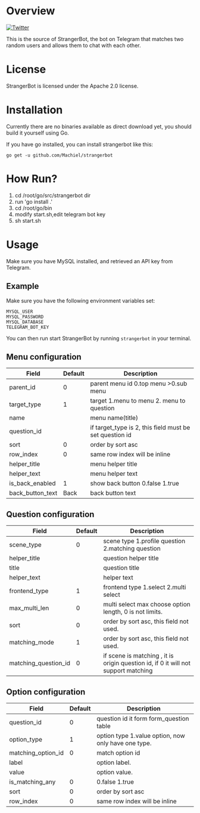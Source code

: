 # Overview
[![Twitter](https://img.shields.io/badge/author-%40MachielMolenaar-blue.svg)](https://twitter.com/MachielMolenaar)

This is the source of StrangerBot, the bot on Telegram that matches two random
users and allows them to chat with each other.

# License
StrangerBot is licensed under the Apache 2.0 license.

# Installation
Currently there are no binaries available as direct download yet, you should
build it yourself using Go.

If you have go installed, you can install strangerbot like this:

`go get -u github.com/Machiel/strangerbot`

# How Run?

1. cd /root/go/src/strangerbot dir
2. run 'go install .'
3. cd /root/go/bin
4. modify start.sh,edit telegram bot key
5. sh start.sh

# Usage

Make sure you have MySQL installed, and retrieved an API key from Telegram.

## Example

Make sure you have the following environment variables set:

```
MYSQL_USER
MYSQL_PASSWORD
MYSQL_DATABASE
TELEGRAM_BOT_KEY
```

You can then run start StrangerBot by running `strangerbot` in your terminal.

## Menu configuration

| Field | Default | Description |
| --- | --- | --- |
| parent_id | 0 | parent menu id 0.top menu >0.sub menu |
| target_type | 1 | target 1.menu to menu 2. menu to question |
| name | | menu name(title) |
| question_id | | if target_type is 2, this field must be set question id |
| sort | 0 | order by sort asc |
| row_index | 0 | same row index will be inline |
| helper_title | | menu helper title |
| helper_text | | menu helper text |
| is_back_enabled | 1 | show back button 0.false 1.true |
| back_button_text | Back | back button text |

## Question configuration

| Field | Default | Description |
| --- | --- | --- |
| scene_type | 0 | scene type 1.profile question 2.matching question |
| helper_title | | question helper title |
| title | | question title |
| helper_text | | helper text |
| frontend_type | 1 | frontend type 1.select 2.multi select |
| max_multi_len | 0 | multi select max choose option length, 0 is not limits. |
| sort | 0 | order by sort asc, this field not used. |
| matching_mode | 1 | order by sort asc, this field not used. |
| matching_question_id | 0 | if scene is matching , it is origin question id, if 0 it will not support matching |

## Option configuration

| Field | Default | Description |
| --- | --- | --- |
| question_id | 0 | question id it form form_question table |
| option_type | 1 | option type 1.value option, now only have one type. |
| matching_option_id | 0 | match option id |
| label | | option label. |
| value | | option value. |
| is_matching_any | 0 | 0.false 1.true |
| sort | 0 | order by sort asc |
| row_index | 0 | same row index will be inline |


